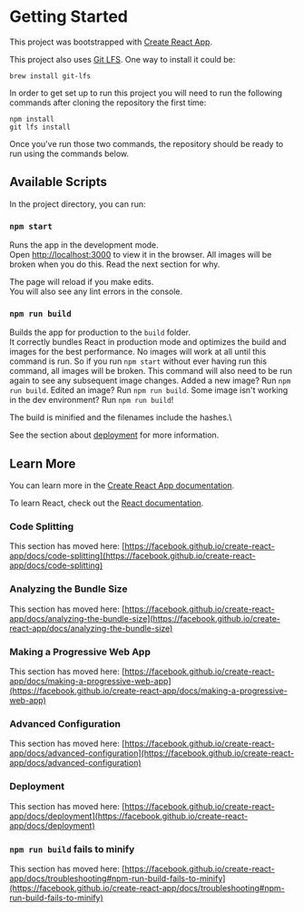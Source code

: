 # Getting Started

This project was bootstrapped with [Create React App](https://github.com/facebook/create-react-app).

This project also uses [Git LFS](https://git-lfs.github.com/). One way to install it could be:

```
brew install git-lfs
```

In order to get set up to run this project you will need to run the following commands after cloning the repository the first time:

```
npm install
git lfs install
```

Once you've run those two commands, the repository should be ready to run using the commands below.

## Available Scripts

In the project directory, you can run:

### `npm start`

Runs the app in the development mode.\
Open [http://localhost:3000](http://localhost:3000) to view it in the browser. All images will be broken when you do this. Read the next section for why.

The page will reload if you make edits.\
You will also see any lint errors in the console.

### `npm run build`

Builds the app for production to the `build` folder.\
It correctly bundles React in production mode and optimizes the build and images for the best performance. No images will work at all until this command is run. So if you run `npm start` without ever having run this command, all images will be broken. This command will also need to be run again to see any subsequent image changes. Added a new image? Run `npm run build`. Edited an image? Run `npm run build`. Some image isn't working in the dev environment?  Run `npm run build`!

The build is minified and the filenames include the hashes.\

See the section about [deployment](https://facebook.github.io/create-react-app/docs/deployment) for more information.

## Learn More

You can learn more in the [Create React App documentation](https://facebook.github.io/create-react-app/docs/getting-started).

To learn React, check out the [React documentation](https://reactjs.org/).

### Code Splitting

This section has moved here: [https://facebook.github.io/create-react-app/docs/code-splitting](https://facebook.github.io/create-react-app/docs/code-splitting)

### Analyzing the Bundle Size

This section has moved here: [https://facebook.github.io/create-react-app/docs/analyzing-the-bundle-size](https://facebook.github.io/create-react-app/docs/analyzing-the-bundle-size)

### Making a Progressive Web App

This section has moved here: [https://facebook.github.io/create-react-app/docs/making-a-progressive-web-app](https://facebook.github.io/create-react-app/docs/making-a-progressive-web-app)

### Advanced Configuration

This section has moved here: [https://facebook.github.io/create-react-app/docs/advanced-configuration](https://facebook.github.io/create-react-app/docs/advanced-configuration)

### Deployment

This section has moved here: [https://facebook.github.io/create-react-app/docs/deployment](https://facebook.github.io/create-react-app/docs/deployment)

### `npm run build` fails to minify

This section has moved here: [https://facebook.github.io/create-react-app/docs/troubleshooting#npm-run-build-fails-to-minify](https://facebook.github.io/create-react-app/docs/troubleshooting#npm-run-build-fails-to-minify)
